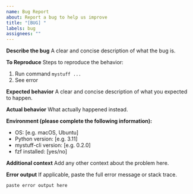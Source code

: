 ```yaml
---
name: Bug Report
about: Report a bug to help us improve
title: "[BUG] "
labels: bug
assignees: ""
---
```


**Describe the bug**
A clear and concise description of what the bug is.

**To Reproduce**
Steps to reproduce the behavior:

1. Run command `mystuff ...`
2. See error

**Expected behavior**
A clear and concise description of what you expected to happen.

**Actual behavior**
What actually happened instead.

**Environment (please complete the following information):**

- OS: [e.g. macOS, Ubuntu]
- Python version: [e.g. 3.11]
- mystuff-cli version: [e.g. 0.2.0]
- fzf installed: [yes/no]

**Additional context**
Add any other context about the problem here.

**Error output**
If applicable, paste the full error message or stack trace.

```
paste error output here
```
